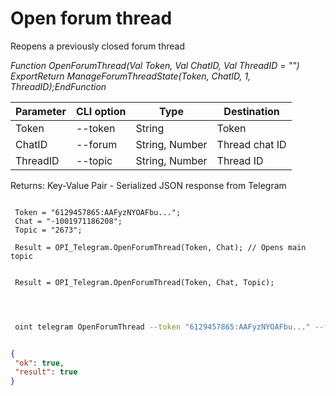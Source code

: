 ﻿---
sidebar_position: 5
---

# Open forum thread
 Reopens a previously closed forum thread


*Function OpenForumThread(Val Token, Val ChatID, Val ThreadID = "") ExportReturn ManageForumThreadState(Token, ChatID, 1, ThreadID);EndFunction*

 | Parameter | CLI option | Type | Destination |
 |-|-|-|-|
 | Token | --token | String | Token |
 | ChatID | --forum | String, Number | Thread chat ID |
 | ThreadID | --topic | String, Number | Thread ID |

 
 Returns: Key-Value Pair - Serialized JSON response from Telegram

```bsl title="Code example"
	
 Token = "6129457865:AAFyzNYOAFbu...";
 Chat = "-1001971186208";
 Topic = "2673";

 Result = OPI_Telegram.OpenForumThread(Token, Chat); // Opens main topic

 
 Result = OPI_Telegram.OpenForumThread(Token, Chat, Topic);

	
```

```sh title="CLI command example"
 
 oint telegram OpenForumThread --token "6129457865:AAFyzNYOAFbu..." --forum %forum% --topic %topic%


```


```json title="Result"

{
 "ok": true,
 "result": true
}

```
